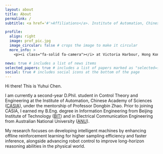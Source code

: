 ```yaml
---
layout: about
title: About
permalink: /
subtitle: <a href='#'>Affiliations</a>. Institute of Automation, Chinese Academy of Sciences

profile:
  align: right
  image: prof_pic.jpg
  image_circular: false # crops the image to make it circular
  more_info: >
    <p><i class="fa-solid fa-camera"></i> at Victoria Harbour, Hong Kong in 2023.</p>

news: true # includes a list of news items
selected_papers: true # includes a list of papers marked as "selected={true}"
social: true # includes social icons at the bottom of the page
---
```


Hi there! This is Yuhui Chen.

I am currently a second-year D.Phil. student in Control Theory and Engineering at the Institute of Automation, Chinese Academy of Sciences ([CASIA](https://www.ia.cas.cn/)), under the mentorship of Professor Dongbin Zhao. Prior to joining CASIA, I earned my B.Eng. degree in Information Engineering from Beijing Institute of Technology ([BIT](https://www.bit.edu.cn/)) and in Electrical Communication Engineering from Australian National University ([ANU](https://www.anu.edu.au/)).

My research focuses on developing intelligent machines by enhancing offline reinforcement learning for higher sampling efficiency and faster inference, alongside advancing robot control to improve long-horizon reasoning abilities in the physical world.
